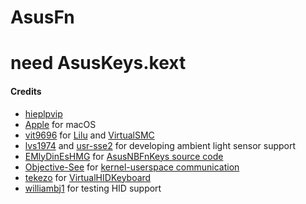 # AsusFn 
# need AsusKeys.kext

#### Credits
- [hieplpvip](https://github.com/hieplpvip/AsusSMC)
- [Apple](https://www.apple.com) for macOS
- [vit9696](https://github.com/vit9696) for [Lilu](https://github.com/acidanthera/Lilu) and [VirtualSMC](https://github.com/acidanthera/VirtualSMC)
- [lvs1974](https://github.com/lvs1974) and [usr-sse2](https://github.com/usr-sse2) for developing ambient light sensor support
- [EMlyDinEsHMG](https://osxlatitude.com/profile/7370-emlydinesh/) for [AsusNBFnKeys source code](https://github.com/EMlyDinEsHMG/AsusNBFnKeys)
- [Objective-See](https://objective-see.com) for [kernel-userspace communication](https://objective-see.com/blog/blog_0x0B.html)
- [tekezo](https://github.com/tekezo) for [VirtualHIDKeyboard](https://github.com/pqrs-org/Karabiner-VirtualHIDDevice/)
- [williambj1](https://github.com/williambj1) for testing HID support

